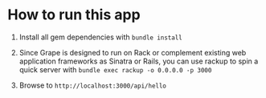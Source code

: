 # How to run this app
1. Install all gem dependencies with `bundle install`
2. Since Grape is designed to run on Rack or complement existing web application frameworks as Sinatra or Rails, you can use rackup to spin a quick server with `bundle exec rackup -o 0.0.0.0 -p 3000`

3. Browse to `http://localhost:3000/api/hello`
